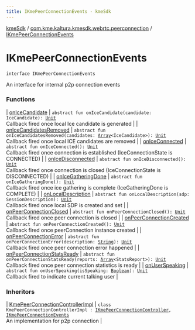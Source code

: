 ```yaml
---
title: IKmePeerConnectionEvents - kmeSdk
---
```


[kmeSdk](../../index.html) / [com.kme.kaltura.kmesdk.webrtc.peerconnection](../index.html) / [IKmePeerConnectionEvents](./index.html)

# IKmePeerConnectionEvents

`interface IKmePeerConnectionEvents`

An interface for internal p2p connection events

### Functions

| [onIceCandidate](on-ice-candidate.html) | `abstract fun onIceCandidate(candidate: IceCandidate): `[`Unit`](https://kotlinlang.org/api/latest/jvm/stdlib/kotlin/-unit/index.html)<br>Callback fired once local Ice candidate is generated |
| [onIceCandidatesRemoved](on-ice-candidates-removed.html) | `abstract fun onIceCandidatesRemoved(candidates: `[`Array`](https://kotlinlang.org/api/latest/jvm/stdlib/kotlin/-array/index.html)`<IceCandidate>): `[`Unit`](https://kotlinlang.org/api/latest/jvm/stdlib/kotlin/-unit/index.html)<br>Callback fired once local ICE candidates are removed |
| [onIceConnected](on-ice-connected.html) | `abstract fun onIceConnected(): `[`Unit`](https://kotlinlang.org/api/latest/jvm/stdlib/kotlin/-unit/index.html)<br>Callback fired once connection is established (IceConnectionState is CONNECTED) |
| [onIceDisconnected](on-ice-disconnected.html) | `abstract fun onIceDisconnected(): `[`Unit`](https://kotlinlang.org/api/latest/jvm/stdlib/kotlin/-unit/index.html)<br>Callback fired once connection is closed (IceConnectionState is DISCONNECTED) |
| [onIceGatheringDone](on-ice-gathering-done.html) | `abstract fun onIceGatheringDone(): `[`Unit`](https://kotlinlang.org/api/latest/jvm/stdlib/kotlin/-unit/index.html)<br>Callback fired once ice gathering is complete (IceGatheringDone is COMPLETE) |
| [onLocalDescription](on-local-description.html) | `abstract fun onLocalDescription(sdp: SessionDescription): `[`Unit`](https://kotlinlang.org/api/latest/jvm/stdlib/kotlin/-unit/index.html)<br>Callback fired once local SDP is created and set |
| [onPeerConnectionClosed](on-peer-connection-closed.html) | `abstract fun onPeerConnectionClosed(): `[`Unit`](https://kotlinlang.org/api/latest/jvm/stdlib/kotlin/-unit/index.html)<br>Callback fired once peer connection is closed |
| [onPeerConnectionCreated](on-peer-connection-created.html) | `abstract fun onPeerConnectionCreated(): `[`Unit`](https://kotlinlang.org/api/latest/jvm/stdlib/kotlin/-unit/index.html)<br>Callback fired once peerConnection instance created |
| [onPeerConnectionError](on-peer-connection-error.html) | `abstract fun onPeerConnectionError(description: `[`String`](https://kotlinlang.org/api/latest/jvm/stdlib/kotlin/-string/index.html)`): `[`Unit`](https://kotlinlang.org/api/latest/jvm/stdlib/kotlin/-unit/index.html)<br>Callback fired once peer connection error happened |
| [onPeerConnectionStatsReady](on-peer-connection-stats-ready.html) | `abstract fun onPeerConnectionStatsReady(reports: `[`Array`](https://kotlinlang.org/api/latest/jvm/stdlib/kotlin/-array/index.html)`<StatsReport>): `[`Unit`](https://kotlinlang.org/api/latest/jvm/stdlib/kotlin/-unit/index.html)<br>Callback fired once peer connection statistics is ready |
| [onUserSpeaking](on-user-speaking.html) | `abstract fun onUserSpeaking(isSpeaking: `[`Boolean`](https://kotlinlang.org/api/latest/jvm/stdlib/kotlin/-boolean/index.html)`): `[`Unit`](https://kotlinlang.org/api/latest/jvm/stdlib/kotlin/-unit/index.html)<br>Callback fired to indicate current talking user |

### Inheritors

| [KmePeerConnectionControllerImpl](../../com.kme.kaltura.kmesdk.controller.impl/-kme-peer-connection-controller-impl/index.html) | `class KmePeerConnectionControllerImpl : `[`IKmePeerConnectionController`](../../com.kme.kaltura.kmesdk.controller/-i-kme-peer-connection-controller/index.html)`, `[`IKmePeerConnectionEvents`](./index.html)<br>An implementation for p2p connection |

